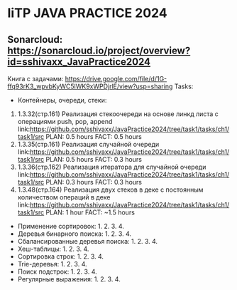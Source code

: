 # IiTP JAVA PRACTICE 2024
## Sonarcloud: https://sonarcloud.io/project/overview?id=sshivaxx_JavaPractice2024
Книга с задачами: https://drive.google.com/file/d/1G-ffq93rK3_wpvbKyWC5lWK9xWPDjrlE/view?usp=sharing
Tasks:
- Контейнеры, очереди, стеки:
1) 1.3.32(стр.161) Реализация стекоочереди на основе линкд листа с операциями push, pop, append
  link:https://github.com/sshivaxx/JavaPractice2024/tree/task1/tasks/ch1/task1/src
  PLAN: 0.5 hours FACT: 0.5 hours
2) 1.3.35(стр.161) Реализация случайной очереди 
  link:https://github.com/sshivaxx/JavaPractice2024/tree/task1/tasks/ch1/task1/src
  PLAN: 0.5 hours FACT: 0.3 hours 
3) 1.3.36(стр.162) Реализация итератора для случайной очереди
   link:https://github.com/sshivaxx/JavaPractice2024/tree/task1/tasks/ch1/task1/src
   PLAN: 0.3 hours FACT: 0.3 hours
4) 1.3.48(стр.164) Реализация двух стеков в деке с постоянным количеством операций в деке
   link:https://github.com/sshivaxx/JavaPractice2024/tree/task1/tasks/ch1/task1/src
   PLAN: 1 hour FACT: ~1.5 hours
- Применение сортировок:
  1.
  2. 
  3.
  4.
- Деревья бинарного поиска:
  1.
  2. 
  3.
  4.
- Сбалансированные деревья поиска:
  1.
  2. 
  3.
  4.
- Хеш-таблицы:
  1.
  2. 
  3.
  4.
- Сортировка строк:
  1.
  2. 
  3.
  4.
- Trie-деревья:
  1.
  2. 
  3.
  4.
- Поиск подстрок:
  1.
  2. 
  3.
  4.
- Регулярные выражения:
  1.
  2. 
  3.
  4.
